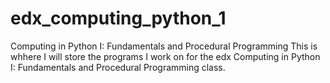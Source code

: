 # edx_computing_python_1
Computing in Python I: Fundamentals and Procedural Programming
This is whhere I will store the programs I work on for the edx Computing in Python I: Fundamentals and Procedural Programming class.
